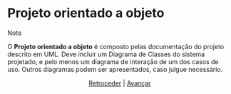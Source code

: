 # Projeto orientado a objeto

>[!NOTE] 
> O **Projeto orientado a objeto** é composto pelas documentação do
projeto descrito em UML. Deve incluir um Diagrama de Classes do sistema
projetado, e pelo menos um diagrama de interação de um dos casos de uso. Outros
diagramas podem ser apresentados, caso julgue necessário.



<div align="center">

[Retroceder](analise.md) | [Avançar](implementacao.md)

</div>
